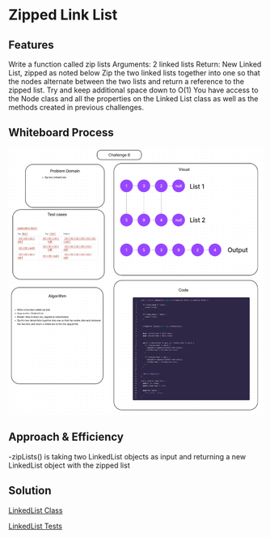 # Zipped Link List

## Features

Write a function called zip lists
Arguments: 2 linked lists
Return: New Linked List, zipped as noted below
Zip the two linked lists together into one so that the nodes alternate between the two lists and return a reference to the zipped list.
Try and keep additional space down to O(1)
You have access to the Node class and all the properties on the Linked List class as well as the methods created in previous challenges.

## Whiteboard Process

![Whiteboard Image](./CC-08.png)

## Approach & Efficiency

-zipLists() is taking two LinkedList objects as input and returning a new LinkedList object with the zipped list


## Solution

[LinkedList Class](lib/src/main/java/datastructures/linkedlist/LinkedList.java)

[LinkedList Tests](lib/src/test/java/datastructures/linkedlist/LinkedListTest.java)
